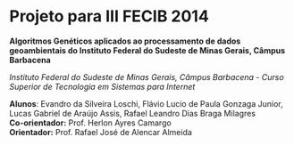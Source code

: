 # Projeto para III FECIB 2014

__Algoritmos Genéticos aplicados ao processamento de dados geoambientais do Instituto Federal do Sudeste de Minas Gerais, Câmpus Barbacena__

_Instituto Federal do Sudeste de Minas Gerais, Câmpus Barbacena - Curso Superior de Tecnologia em Sistemas para Internet_

__Alunos__: Evandro da Silveira Loschi, Flávio Lucio de Paula Gonzaga Junior, Lucas Gabriel de Araújo Assis, Rafael Leandro Dias Braga Milagres<br />
__Co-orientador:__ Prof. Herlon Ayres Camargo<br />
__Orientador:__ Prof. Rafael José de Alencar Almeida



